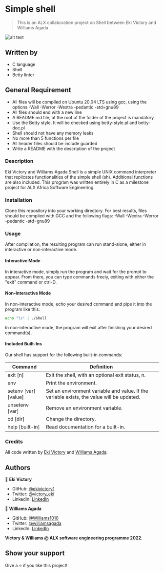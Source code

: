 # Simple shell

> This is an ALX collaboration project on Shell between Eki Victory and Williams Agada

![alt text](https://s3.amazonaws.com/intranet-projects-files/holbertonschool-low_level_programming/235/shell.jpeg)

## Written by

- C language
- Shell
- Betty linter

## General Requirement

- All files will be compiled on Ubuntu 20.04 LTS using gcc, using the options -Wall -Werror -Wextra -pedantic -std=gnu89
- All files should end with a new line
- A README.md file, at the root of the folder of the project is mandatory
- Use the Betty style. It will be checked using betty-style.pl and betty-doc.pl
- Shell should not have any memory leaks
- No more than 5 functions per file
- All header files should be include guarded
- Write a README with the description of the project

### Description

Eki Victory and Williams Agada Shell is a simple UNIX command interpreter that replicates functionalities of the simple shell (sh). Additional functions are also included. This program was written entirely in C as a milestone project for ALX Africa Software Engineering.

### Installation

Clone this repository into your working directory. For best results, files should be compiled with GCC and the following flags: -Wall -Wextra -Werror -pedantic -std=gnu89

### Usage

After compilation, the resulting program can run stand-alone, either in interactive or non-interactive mode.

#### Interactive Mode

In interactive mode, simply run the program and wait for the prompt to appear. From there, you can type commands freely, exiting with either the "exit" command or ctrl-D.

#### Non-Interactive Mode

In non-interactive mode, echo your desired command and pipe it into the program like this:

```sh
echo "ls" | ./shell
```

In non-interactive mode, the program will exit after finishing your desired command(s).

#### Included Built-Ins

Our shell has support for the following built-in commands:

| Command             | Definition                                                                                |
| ------------------- | ----------------------------------------------------------------------------------------- |
| exit [n]            | Exit the shell, with an optional exit status, n.                                          |
| env                 | Print the environment.                                                                    |
| setenv [var][value] | Set an environment variable and value. If the variable exists, the value will be updated. |
| unsetenv [var]      | Remove an environment variable.                                                           |
| cd [dir]            | Change the directory.                                                                     |
| help [built-in]     | Read documentation for a built-in.                                                        |


### Credits

All code written by [Eki Victory]([https://github.com/ekivictory1]) and [Williams Agada](https://github.com/Williams1010).

## Authors

👤 **Eki Victory**

- GitHub: [@ekivictory1](https://github.com/ekivictory1)
- Twitter: [@victory_eki](https://twitter.com/victory_eki)
- LinkedIn: [LinkedIn](https://www.linkedin.com/in/eki-victory-371263134)

👤 **Williams Agada**

- GitHub: [@Williams1010](https://github.com/Williams1010)
- Twitter: [@williamsagada](https://twitter.com/williamsagada)
- LinkedIn: [LinkedIn](https://linkedin.com/in/agada-williams-a16541196)

**Victory & Williams @ ALX software engineering programme 2022.**

## Show your support

Give a ⭐️ if you like this project!
